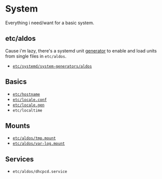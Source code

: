 # System

Everything i need/want for a basic system.

## etc/aldos

Cause i'm lazy, there's a systemd unit [generator](https://man.archlinux.org/man/systemd.generator.7) to enable and load units from single files in `etc/aldos`.

- [`etc/systemd/system-generators/aldos`](etc/systemd/system-generators/aldos)

## Basics

- [`etc/hostname`](etc/hostname)
- [`etc/locale.conf`](etc/locale.conf)
- [`etc/locale.gen`](etc/locale.gen)
- `etc/localtime`

## Mounts

- [`etc/aldos/tmp.mount`](etc/aldos/tmp.mount)
- [`etc/aldos/var-log.mount`](etc/aldos/var-log.mount)

## Services

- `etc/aldos/dhcpcd.service`
